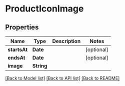 # ProductIconImage

## Properties
Name | Type | Description | Notes
------------ | ------------- | ------------- | -------------
**startsAt** | **Date** |  | [optional] 
**endsAt** | **Date** |  | [optional] 
**image** | **String** |  | 

[[Back to Model list]](../README.md#documentation-for-models) [[Back to API list]](../README.md#documentation-for-api-endpoints) [[Back to README]](../README.md)


